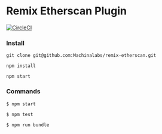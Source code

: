 # Remix Etherscan Plugin

[![CircleCI](https://circleci.com/gh/Machinalabs/remix-etherscan.svg?style=svg)](https://circleci.com/gh/Machinalabs/remix-etherscan)

### Install

```
git clone git@github.com:Machinalabs/remix-etherscan.git

npm install 

npm start
```

### Commands

```
$ npm start

$ npm test

$ npm run bundle 
```


